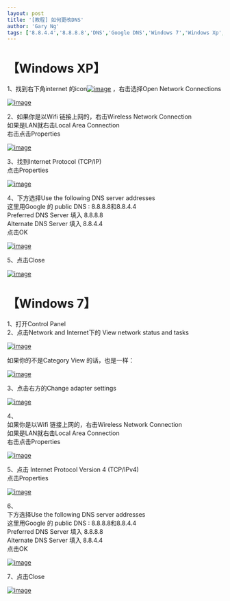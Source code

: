 ```yaml
---
layout: post
title: '[教程] 如何更改DNS'
author: 'Gary Ng'
tags: ['8.8.4.4','8.8.8.8','DNS','Google DNS','Windows 7','Windows Xp','原创','教程']
---
```


# 【Windows XP】

1、找到右下角internet
的icon[![image](http://lh5.ggpht.com/-j3ycSlaRaiA/UlTwNo6akvI/AAAAAAAAEzs/dgjvFd9HlwY/image_thumb.png?imgmax=800 "image")](http://lh5.ggpht.com/-4LSZFj4mkfo/UlTwNDzMO5I/AAAAAAAAEzk/lB0O7p9wyk4/s1600-h/image%25255B2%25255D.png)
，右击选择Open Network Connections  

[![image](http://lh3.ggpht.com/-Aa0bXKIcucE/UlTwOrRsBvI/AAAAAAAAEz8/MBxq71_WvRs/image_thumb%25255B1%25255D.png?imgmax=800 "image")](http://lh4.ggpht.com/-XmHG6ISqmAg/UlTwOMd7wXI/AAAAAAAAEz0/jPCDivLfEvU/s1600-h/image%25255B5%25255D.png)  
  
 2、如果你是以Wifi 链接上网的，右击Wireless Network Connection  
 如果是LAN就右击Local Area Connection  
 右击点击Properties  

[![image](http://lh6.ggpht.com/-xBCJDSvTc7M/UlTwP-COWkI/AAAAAAAAE0M/MgmoKb2FP6g/image_thumb%25255B2%25255D.png?imgmax=800 "image")](http://lh5.ggpht.com/-DnxDGf0t5Xc/UlTwPPskZdI/AAAAAAAAE0E/JkUxD0tl7fY/s1600-h/image%25255B8%25255D.png)  
  
 3、找到Internet Protocol (TCP/IP)  
 点击Properties  

[![image](http://lh3.ggpht.com/-b0SrH98bIEg/UlTwRYq93kI/AAAAAAAAE0c/3IfuVqn0jN8/image_thumb%25255B3%25255D.png?imgmax=800 "image")](http://lh6.ggpht.com/-vUVtBp4xBHk/UlTwQvF_dVI/AAAAAAAAE0U/vALzfecfWYE/s1600-h/image%25255B11%25255D.png)  
  
 4、下方选择Use the following DNS server addresses  
 这里用Google 的 public DNS : 8.8.8.8和8.8.4.4  
 Preferred DNS Server 填入 8.8.8.8  
 Alternate DNS Server 填入 8.8.4.4  
 点击OK  

[![image](http://lh3.ggpht.com/-spuvCQb2Ovk/UlTwS0t_bbI/AAAAAAAAE0s/krbdscRLh8E/image_thumb%25255B4%25255D.png?imgmax=800 "image")](http://lh3.ggpht.com/-Vl73CGCJ-nI/UlTwSEDubZI/AAAAAAAAE0k/XgiGwbPPK8k/s1600-h/image%25255B14%25255D.png)  
  
 5、点击Close  

[![image](http://lh3.ggpht.com/-4BOWvw2lFAs/UlTwUDp6uxI/AAAAAAAAE08/rLlINrX-1js/image_thumb%25255B5%25255D.png?imgmax=800 "image")](http://lh6.ggpht.com/-GaO5unJEvNY/UlTwTRvE52I/AAAAAAAAE00/OOAMR1ptu08/s1600-h/image%25255B17%25255D.png)  
  

# 【Windows 7】

1、打开Control Panel  
 2、点击Network and Internet下的 View network status and tasks  

[![image](http://lh3.ggpht.com/-XSzipaHb4u8/UlUbjMz93gI/AAAAAAAAE1U/woEaxLw-IFw/image_thumb%25255B3%25255D.png?imgmax=800 "image")](http://lh4.ggpht.com/-Fr2kmEJwQvQ/UlUbiZN5qfI/AAAAAAAAE1M/g3-pjOqe9e8/s1600-h/image%25255B11%25255D.png)  
  
 如果你的不是Category View 的话，也是一样：  

[![image](http://lh4.ggpht.com/-R3wqfuFImiA/UlUbkX-tSJI/AAAAAAAAE1k/zlsQ9T346Dg/image_thumb%25255B2%25255D.png?imgmax=800 "image")](http://lh4.ggpht.com/-fDxxIwloBVI/UlUbj5qvcNI/AAAAAAAAE1c/9iPcn6-hdmM/s1600-h/image%25255B8%25255D.png)  
  
 3、点击右方的Change adapter settings  

[![image](http://lh6.ggpht.com/-FjPZHkYSRsI/UlUbl_El2JI/AAAAAAAAE10/O-cjWgGsotE/image_thumb%25255B5%25255D.png?imgmax=800 "image")](http://lh6.ggpht.com/-jpsC2XbkYd0/UlUblHZIRbI/AAAAAAAAE1s/km0MLrfb1Do/s1600-h/image%25255B17%25255D.png)  
  
 4、  
 如果你是以Wifi 链接上网的，右击Wireless Network Connection  
 如果是LAN就右击Local Area Connection  
 右击点击Properties  

[![image](http://lh4.ggpht.com/-8u4EctD0h-E/UlUbnW3NuxI/AAAAAAAAE2E/hkvQ6I9vzlo/image_thumb%25255B6%25255D.png?imgmax=800 "image")](http://lh3.ggpht.com/-UuXWGy9inrM/UlUbmkXPXDI/AAAAAAAAE18/uS4RtMhw4gE/s1600-h/image%25255B20%25255D.png)  
  
 5、点击 Internet Protocol Version 4 (TCP/IPv4)  
 点击Properties  

[![image](http://lh4.ggpht.com/-ZsOhQ6QKQuM/UlUbon4AE3I/AAAAAAAAE2U/X0VcOYwNpeA/image_thumb%25255B7%25255D.png?imgmax=800 "image")](http://lh4.ggpht.com/-EUircSV6zP4/UlUbn8nLgDI/AAAAAAAAE2M/8TWopmHJANc/s1600-h/image%25255B23%25255D.png)  
  
 6、  
 下方选择Use the following DNS server addresses  
 这里用Google 的 public DNS : 8.8.8.8和8.8.4.4  
 Preferred DNS Server 填入 8.8.8.8  
 Alternate DNS Server 填入 8.8.4.4  
 点击OK  

[![image](http://lh5.ggpht.com/-QIiYgVTY2eI/UlUbqLaLAmI/AAAAAAAAE2k/CqG9gXe1dlg/image_thumb%25255B8%25255D.png?imgmax=800 "image")](http://lh5.ggpht.com/-IoyIkDUYJ2o/UlUbpYHCQ5I/AAAAAAAAE2c/DQfYHPms6yc/s1600-h/image%25255B26%25255D.png)  
  
 7、点击Close  

[![image](http://lh4.ggpht.com/-sQ1HVP28JLo/UlUbrOZKYWI/AAAAAAAAE20/ON2zYmPEg3M/image_thumb%25255B9%25255D.png?imgmax=800 "image")](http://lh5.ggpht.com/-wZlz9bT0j0E/UlUbqsD9egI/AAAAAAAAE2s/QRJL7io31oI/s1600-h/image%25255B29%25255D.png)

